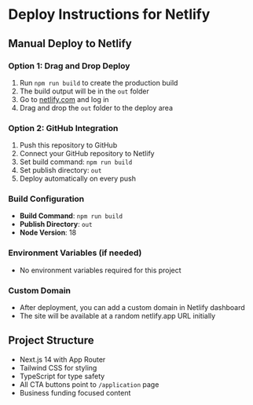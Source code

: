 # Deploy Instructions for Netlify

## Manual Deploy to Netlify

### Option 1: Drag and Drop Deploy
1. Run `npm run build` to create the production build
2. The build output will be in the `out` folder
3. Go to [netlify.com](https://netlify.com) and log in
4. Drag and drop the `out` folder to the deploy area

### Option 2: GitHub Integration
1. Push this repository to GitHub
2. Connect your GitHub repository to Netlify
3. Set build command: `npm run build`
4. Set publish directory: `out`
5. Deploy automatically on every push

### Build Configuration
- **Build Command**: `npm run build`
- **Publish Directory**: `out`
- **Node Version**: 18

### Environment Variables (if needed)
- No environment variables required for this project

### Custom Domain
- After deployment, you can add a custom domain in Netlify dashboard
- The site will be available at a random netlify.app URL initially

## Project Structure
- Next.js 14 with App Router
- Tailwind CSS for styling
- TypeScript for type safety
- All CTA buttons point to `/application` page
- Business funding focused content

